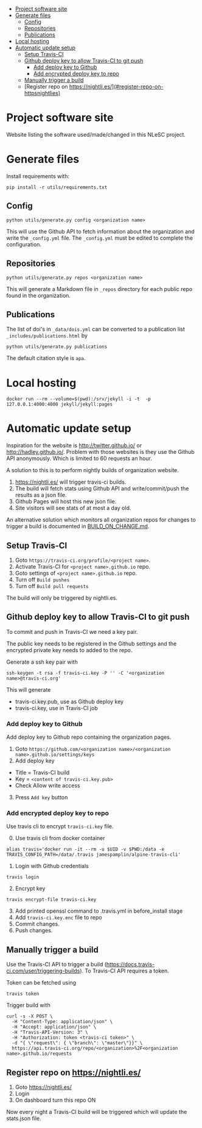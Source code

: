 <!-- TOC depthFrom:1 depthTo:6 withLinks:1 updateOnSave:1 orderedList:0 -->

- [Project software site](#project-software-site)
- [Generate files](#generate-files)
	- [Config](#config)
	- [Repositories](#repositories)
	- [Publications](#publications)
- [Local hosting](#local-hosting)
- [Automatic update setup](#automatic-update-setup)
	- [Setup Travis-CI](#setup-travis-ci)
	- [Github deploy key to allow Travis-CI to git push](#github-deploy-key-to-allow-travis-ci-to-git-push)
		- [Add deploy key to Github](#add-deploy-key-to-github)
		- [Add encrypted deploy key to repo](#add-encrypted-deploy-key-to-repo)
	- [Manually trigger a build](#manually-trigger-a-build)
	- [Register repo on https://nightli.es/](#register-repo-on-httpsnightlies)

<!-- /TOC -->

# Project software site

Website listing the software used/made/changed in this NLeSC project.

# Generate files

Install requirements with:
```
pip install -r utils/requirements.txt
```

## Config

```
python utils/generate.py config <organization name>
```

This will use the Github API to fetch information about the organization and write the `_config.yml` file. The `_config.yml` must be edited to complete the configuration.

## Repositories

```
python utils/generate.py repos <organization name>
```

This will generate a Markdown file in `_repos` directory for each public repo found in the organization.

## Publications

The list of doi's in `_data/dois.yml` can be converted to a publication list `_includes/publications.html` by
```
python utils/generate.py publications
```

The default citation style is `apa`.

# Local hosting

```
docker run --rm --volume=$(pwd):/srv/jekyll -i -t  -p 127.0.0.1:4000:4000 jekyll/jekyll:pages
```

# Automatic update setup

Inspiration for the website is http://twitter.github.io/ or http://hadley.github.io/.
Problem with those websites is they use the Github API anonymously.  Which is limited to 60 requests an hour.

A solution to this is to perform nightly builds of organization website.

1. https://nightli.es/ will trigger travis-ci builds.
2. The build will fetch stats using Github API and write/commit/push the results as a json file.
3. Github Pages will host this new json file.
4. Site visitors will see stats of at most a day old.

An alternative solution which monitors all organization repos for changes to trigger a build is documented in [BUILD_ON_CHANGE.md](BUILD_ON_CHANGE.md).

## Setup Travis-CI

1. Goto `https://travis-ci.org/profile/<project name>`.
2. Activate Travis-CI for `<project name>.github.io` repo.
3. Goto settings of `<project name>.github.io` repo.
4. Turn off `Build pushes`
5. Turn off `Build pull requests`

The build will only be triggered by nightli.es.

## Github deploy key to allow Travis-CI to git push

To commit and push in Travis-CI we need a key pair.

The public key needs to be registered in the Github settings and the encrypted private key needs to added to the repo.

Generate a ssh key pair with

```
ssh-keygen -t rsa -f travis-ci.key -P '' -C '<organization name>@travis-ci.org'
```

This will generate
* travis-ci.key.pub, use as Github deploy key
* travis-ci.key, use in Travis-CI job

### Add deploy key to Github

Add deploy key to Github repo containing the organization pages.

1. Goto `https://github.com/<organization name>/<organization name>.github.io/settings/keys`
2. Add deploy key

  * Title = Travis-CI build
  * Key = `<content of travis-ci.key.pub>`
  * Check Allow write access

3. Press `Add key` button

### Add encrypted deploy key to repo

Use travis cli to encrypt `travis-ci.key` file.

0. Use travis cli from docker container
```
alias travis='docker run -it --rm -u $UID -v $PWD:/data -e TRAVIS_CONFIG_PATH=/data/.travis jamespamplin/alpine-travis-cli'
```
1. Login with Github credentials
```
travis login
```
2. Encrypt key
```
travis encrypt-file travis-ci.key
```
3. Add printed openssl command to .travis.yml in before_install stage
4. Add `travis-ci.key.enc` file to repo
5. Commit changes.
6. Push changes.

## Manually trigger a build

Use the Travis-CI API to trigger a build (https://docs.travis-ci.com/user/triggering-builds).
To Travis-CI API requires a token.

Token can be fetched using
```
travis token
```

Trigger build with
```
curl -s -X POST \
  -H "Content-Type: application/json" \
  -H "Accept: application/json" \
  -H "Travis-API-Version: 3" \
  -H "Authorization: token <travis-ci token>" \
  -d "{ \"request\": { \"branch\": \"master\"}}" \
  https://api.travis-ci.org/repo/<organization>%2F<organization name>.github.io/requests
```

## Register repo on https://nightli.es/

1. Goto https://nightli.es/
2. Login
3. On dashboard turn this repo ON

Now every night a Travis-CI build will be triggered which will update the stats.json file.
